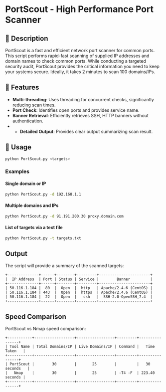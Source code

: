 # PortScout - High Performance Port Scanner

## 📜 Description

PortScout is a fast and efficient network port scanner for common ports. This script performs rapid-fast scanning of supplied IP addresses and domain names to check common ports. While conducting a targeted security audit, PortScout provides the critical information you need to keep your systems secure. Ideally, it takes 2 minutes to scan 100 domains/IPs.

## 🌟 Features

- **Multi-threading**: Uses threading for concurrent checks, significantly reducing scan times.
- **Port Check**: Identifies open ports and provides service name.
- **Banner Retrieval**: Efficiently retrieves SSH, HTTP banners without authentication.
- - **Detailed Output**: Provides clear output summarizing scan result.

## 🚀 Usage

```bash
python PortScout.py <targets>
```

### Examples

#### Single domain or IP

```bash
python PortScout.py -d 192.168.1.1
```

#### Multiple domains and IPs

```bash
python PortScout.py -d 91.191.200.30 proxy.domain.com
```

#### List of targets via a text file

```bash
python PortScout.py -t targets.txt
```

## Output

The script will provide a summary of the scanned targets:
```
+--------------+------+--------+---------+-----------------------+
|  IP Address  | Port | Status | Service |        Banner         |
+--------------+------+--------+---------+-----------------------+
| 50.116.1.184 |  80  |  Open  |  http   | Apache/2.4.6 (CentOS) |
| 50.116.1.184 | 443  |  Open  |  https  | Apache/2.4.6 (CentOS) |
| 50.116.1.184 |  22  |  Open  |   ssh   |  SSH-2.0-OpenSSH_7.4  |
+--------------+------+--------+---------+-----------------------+
```

## Speed Comparison

PortScout vs Nmap speed comparison:
```
+-----------+------------------+-----------------+---------+----------------+
| Tool Name | Total Domains/IP | Live Domains/IP | Command |   Time Taken   |
+-----------+------------------+-----------------+---------+----------------+
| PortScout |        30        |       25        |         |   30 seconds   |
|   Nmap    |        30        |       25        | -T4 -F  | 223.40 seconds |
+-----------+------------------+-----------------+---------+----------------+
```
